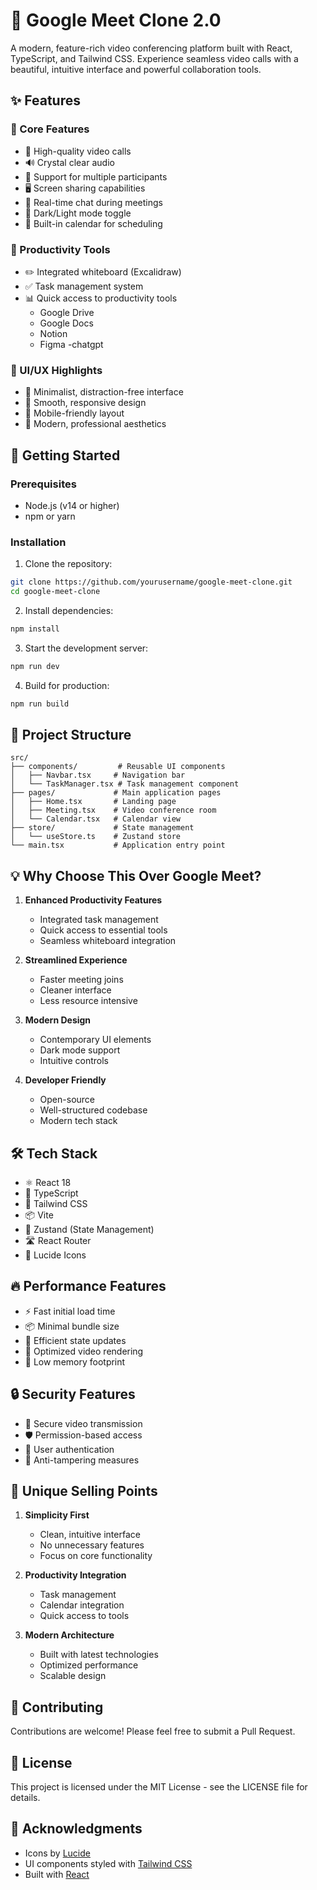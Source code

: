# 🎥 Google Meet Clone 2.0 

A modern, feature-rich video conferencing platform built with React, TypeScript, and Tailwind CSS. Experience seamless video calls with a beautiful, intuitive interface and powerful collaboration tools.

## ✨ Features

### 🎯 Core Features
- 🎥 High-quality video calls
- 🔊 Crystal clear audio
- 👥 Support for multiple participants
- 🖥️ Screen sharing capabilities
- 💬 Real-time chat during meetings
- 🌙 Dark/Light mode toggle
- 📅 Built-in calendar for scheduling

### 💪 Productivity Tools
- ✏️ Integrated whiteboard (Excalidraw)
- ✅ Task management system
- 📊 Quick access to productivity tools
  - Google Drive
  - Google Docs
  - Notion
  - Figma
  -chatgpt

### 🎨 UI/UX Highlights
- 🎯 Minimalist, distraction-free interface
- 🚀 Smooth, responsive design
- 📱 Mobile-friendly layout
- 🎨 Modern, professional aesthetics

## 🚀 Getting Started

### Prerequisites
- Node.js (v14 or higher)
- npm or yarn

### Installation

1. Clone the repository:
```bash
git clone https://github.com/yourusername/google-meet-clone.git
cd google-meet-clone
```

2. Install dependencies:
```bash
npm install
```

3. Start the development server:
```bash
npm run dev
```

4. Build for production:
```bash
npm run build
```

## 📁 Project Structure

```
src/
├── components/         # Reusable UI components
│   ├── Navbar.tsx     # Navigation bar
│   └── TaskManager.tsx # Task management component
├── pages/             # Main application pages
│   ├── Home.tsx       # Landing page
│   ├── Meeting.tsx    # Video conference room
│   └── Calendar.tsx   # Calendar view
├── store/             # State management
│   └── useStore.ts    # Zustand store
└── main.tsx           # Application entry point
```

## 💡 Why Choose This Over Google Meet?

1. **Enhanced Productivity Features**
   - Integrated task management
   - Quick access to essential tools
   - Seamless whiteboard integration

2. **Streamlined Experience**
   - Faster meeting joins
   - Cleaner interface
   - Less resource intensive

3. **Modern Design**
   - Contemporary UI elements
   - Dark mode support
   - Intuitive controls

4. **Developer Friendly**
   - Open-source
   - Well-structured codebase
   - Modern tech stack

## 🛠️ Tech Stack

- ⚛️ React 18
- 📘 TypeScript
- 🎨 Tailwind CSS
- 📦 Vite
- 🔄 Zustand (State Management)
- 🛣️ React Router
- 🎯 Lucide Icons

## 🔥 Performance Features

- ⚡ Fast initial load time
- 📦 Minimal bundle size
- 🔄 Efficient state updates
- 🎯 Optimized video rendering
- 💾 Low memory footprint

## 🔒 Security Features

- 🔐 Secure video transmission
- 🛡️ Permission-based access
- 🔑 User authentication
- 🚫 Anti-tampering measures

## 🌟 Unique Selling Points

1. **Simplicity First**
   - Clean, intuitive interface
   - No unnecessary features
   - Focus on core functionality

2. **Productivity Integration**
   - Task management
   - Calendar integration
   - Quick access to tools

3. **Modern Architecture**
   - Built with latest technologies
   - Optimized performance
   - Scalable design

## 🤝 Contributing

Contributions are welcome! Please feel free to submit a Pull Request.

## 📝 License

This project is licensed under the MIT License - see the LICENSE file for details.

## 🙏 Acknowledgments

- Icons by [Lucide](https://lucide.dev)
- UI components styled with [Tailwind CSS](https://tailwindcss.com)
- Built with [React](https://reactjs.org)